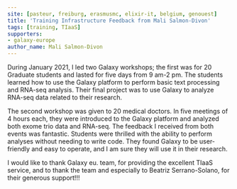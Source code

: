 ```yaml
---
site: [pasteur, freiburg, erasmusmc, elixir-it, belgium, genouest]
title: 'Training Infrastructure Feedback from Mali Salmon-Divon'
tags: [training, TIaaS]
supporters:
- galaxy-europe
author_name: Mali Salmon-Divon
---
```


During January 2021, I led two Galaxy workshops; the first was for 20 Graduate students and lasted for five days from 9 am-2 pm. The students learned how to use the Galaxy platform to perform basic text processing and RNA-seq analysis. Their final project was to use Galaxy to analyze RNA-seq data related to their research.

The second workshop was given to 20 medical doctors. In five meetings of 4 hours each, they were introduced to the Galaxy platform and analyzed both exome trio data and RNA-seq.
The feedback I received from both events was fantastic. Students were thrilled with the ability to perform analyses without needing to write code. They found Galaxy to be user-friendly and easy to operate, and I am sure they will use it in their research.

I would like to thank Galaxy eu. team, for providing the excellent TIaaS service, and to thank the team and especially to Beatriz Serrano-Solano, for their generous support!!! 